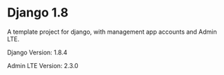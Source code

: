 # Django 1.8

A template project for django, with management app accounts and Admin LTE.

Django Version: 1.8.4

Admin LTE Version: 2.3.0